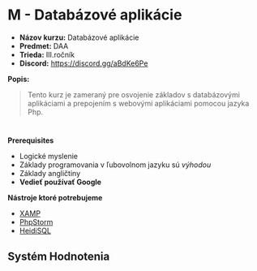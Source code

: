 # M - Databázové aplikácie

* **Názov kurzu:** Databázové aplikácie
* **Predmet:** DAA
* **Trieda:** III.ročník
* **Discord:** https://discord.gg/aBdKe6Pe

**Popis:**
> Tento kurz je zameraný pre osvojenie základov s databázovými aplikáciami a prepojením s webovými aplikáciami pomocou jazyka Php.
> 

#

**Prerequisites**
* Logické myslenie
* Základy programovania v ľubovolnom jazyku sú *výhodou*
* Základy angličtiny
* **Vedieť používať Google**    

**Nástroje ktoré potrebujeme**
* [XAMP](https://www.apachefriends.org/download.html) 
* [PhpStorm](https://www.jetbrains.com/phpstorm/download/#section=windows)
* [HeidiSQL](https://www.heidisql.com/download.php)

## **Systém Hodnotenia**

